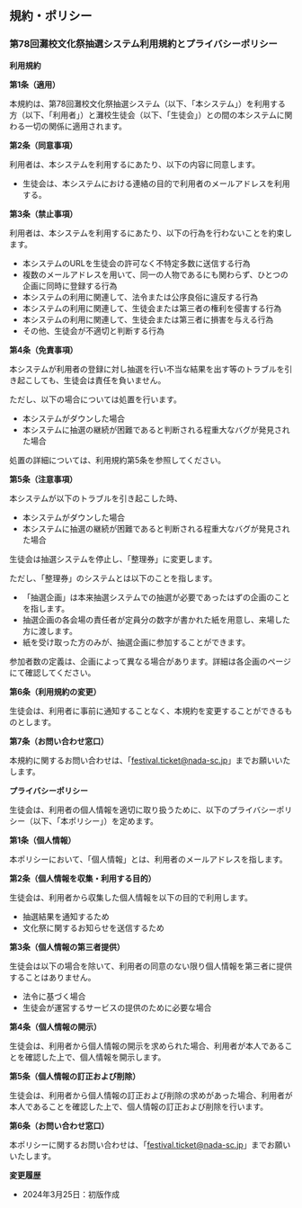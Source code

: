 ## 規約・ポリシー

### 第78回灘校文化祭抽選システム利用規約とプライバシーポリシー

**利用規約**

**第1条（適用）**

本規約は、第78回灘校文化祭抽選システム（以下、「本システム」）を利用する方（以下、「利用者」）と灘校生徒会（以下、「生徒会」）との間の本システムに関わる一切の関係に適用されます。

**第2条（同意事項）**

利用者は、本システムを利用するにあたり、以下の内容に同意します。

- 生徒会は、本システムにおける連絡の目的で利用者のメールアドレスを利用する。

**第3条（禁止事項）**

利用者は、本システムを利用するにあたり、以下の行為を行わないことを約束します。

- 本システムのURLを生徒会の許可なく不特定多数に送信する行為
- 複数のメールアドレスを用いて、同一の人物であるにも関わらず、ひとつの企画に同時に登録する行為
- 本システムの利用に関連して、法令または公序良俗に違反する行為
- 本システムの利用に関連して、生徒会または第三者の権利を侵害する行為
- 本システムの利用に関連して、生徒会または第三者に損害を与える行為
- その他、生徒会が不適切と判断する行為

**第4条（免責事項）**

本システムが利用者の登録に対し抽選を行い不当な結果を出す等のトラブルを引き起こしても、生徒会は責任を負いません。

ただし、以下の場合については処置を行います。

- 本システムがダウンした場合
- 本システムに抽選の継続が困難であると判断される程重大なバグが発見された場合

処置の詳細については、利用規約第5条を参照してください。

**第5条（注意事項）**

本システムが以下のトラブルを引き起こした時、

- 本システムがダウンした場合
- 本システムに抽選の継続が困難であると判断される程重大なバグが発見された場合

生徒会は抽選システムを停止し、「整理券」に変更します。

ただし、「整理券」のシステムとは以下のことを指します。

- 「抽選企画」は本来抽選システムでの抽選が必要であったはずの企画のことを指します。
- 抽選企画の各会場の責任者が定員分の数字が書かれた紙を用意し、来場した方に渡します。
- 紙を受け取った方のみが、抽選企画に参加することができます。

参加者数の定義は、企画によって異なる場合があります。詳細は各企画のページにて確認してください。

**第6条（利用規約の変更）**

生徒会は、利用者に事前に通知することなく、本規約を変更することができるものとします。

**第7条（お問い合わせ窓口）**

本規約に関するお問い合わせは、「festival.ticket@nada-sc.jp」までお願いいたします。

**プライバシーポリシー**

生徒会は、利用者の個人情報を適切に取り扱うために、以下のプライバシーポリシー（以下、「本ポリシー」）を定めます。

**第1条（個人情報）**

本ポリシーにおいて、「個人情報」とは、利用者のメールアドレスを指します。

**第2条（個人情報を収集・利用する目的）**

生徒会は、利用者から収集した個人情報を以下の目的で利用します。

- 抽選結果を通知するため
- 文化祭に関するお知らせを送信するため

**第3条（個人情報の第三者提供）**

生徒会は以下の場合を除いて、利用者の同意のない限り個人情報を第三者に提供することはありません。

- 法令に基づく場合
- 生徒会が運営するサービスの提供のために必要な場合

**第4条（個人情報の開示）**

生徒会は、利用者から個人情報の開示を求められた場合、利用者が本人であることを確認した上で、個人情報を開示します。

**第5条（個人情報の訂正および削除）**

生徒会は、利用者から個人情報の訂正および削除の求めがあった場合、利用者が本人であることを確認した上で、個人情報の訂正および削除を行います。

**第6条（お問い合わせ窓口）**

本ポリシーに関するお問い合わせは、「festival.ticket@nada-sc.jp」までお願いいたします。

**変更履歴**

- 2024年3月25日：初版作成

